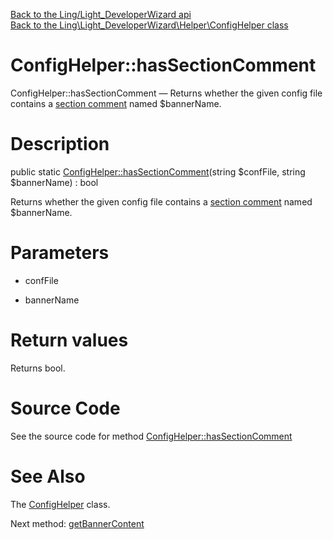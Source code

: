 [Back to the Ling/Light_DeveloperWizard api](https://github.com/lingtalfi/Light_DeveloperWizard/blob/master/doc/api/Ling/Light_DeveloperWizard.md)<br>
[Back to the Ling\Light_DeveloperWizard\Helper\ConfigHelper class](https://github.com/lingtalfi/Light_DeveloperWizard/blob/master/doc/api/Ling/Light_DeveloperWizard/Helper/ConfigHelper.md)


ConfigHelper::hasSectionComment
================



ConfigHelper::hasSectionComment — Returns whether the given config file contains a [section comment](https://github.com/lingtalfi/TheBar/blob/master/discussions/section-comment.md) named $bannerName.




Description
================


public static [ConfigHelper::hasSectionComment](https://github.com/lingtalfi/Light_DeveloperWizard/blob/master/doc/api/Ling/Light_DeveloperWizard/Helper/ConfigHelper/hasSectionComment.md)(string $confFile, string $bannerName) : bool




Returns whether the given config file contains a [section comment](https://github.com/lingtalfi/TheBar/blob/master/discussions/section-comment.md) named $bannerName.




Parameters
================


- confFile

    

- bannerName

    


Return values
================

Returns bool.








Source Code
===========
See the source code for method [ConfigHelper::hasSectionComment](https://github.com/lingtalfi/Light_DeveloperWizard/blob/master/Helper/ConfigHelper.php#L26-L32)


See Also
================

The [ConfigHelper](https://github.com/lingtalfi/Light_DeveloperWizard/blob/master/doc/api/Ling/Light_DeveloperWizard/Helper/ConfigHelper.md) class.

Next method: [getBannerContent](https://github.com/lingtalfi/Light_DeveloperWizard/blob/master/doc/api/Ling/Light_DeveloperWizard/Helper/ConfigHelper/getBannerContent.md)<br>

